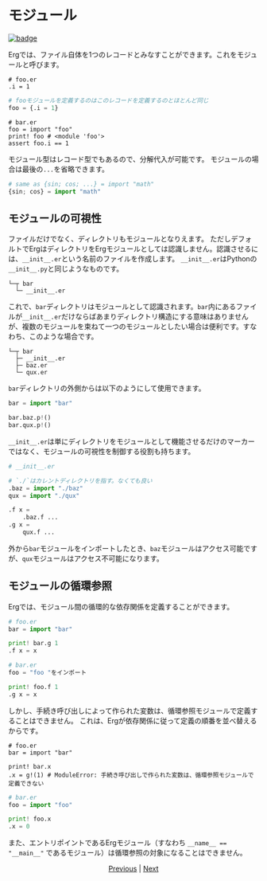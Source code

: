 # モジュール

[![badge](https://img.shields.io/endpoint.svg?url=https%3A%2F%2Fgezf7g7pd5.execute-api.ap-northeast-1.amazonaws.com%2Fdefault%2Fsource_up_to_date%3Fowner%3Derg-lang%26repos%3Derg%26ref%3Dmain%26path%3Ddoc/EN/syntax/25_module.md%26commit_hash%3Dc8932f8fd75cc86f67421bb6b160fffaf7acdd94)](https://gezf7g7pd5.execute-api.ap-northeast-1.amazonaws.com/default/source_up_to_date?owner=erg-lang&repos=erg&ref=main&path=doc/EN/syntax/25_module.md&commit_hash=c8932f8fd75cc86f67421bb6b160fffaf7acdd94)

Ergでは、ファイル自体を1つのレコードとみなすことができます。これをモジュールと呼びます。

```python,checker_ignore
# foo.er
.i = 1
```

```python
# fooモジュールを定義するのはこのレコードを定義するのとほとんど同じ
foo = {.i = 1}
```

```python,checker_ignore
# bar.er
foo = import "foo"
print! foo # <module 'foo'>
assert foo.i == 1
```

モジュール型はレコード型でもあるので、分解代入が可能です。
モジュールの場合は最後の`...`を省略できます。

```python
# same as {sin; cos; ...} = import "math"
{sin; cos} = import "math"
```

## モジュールの可視性

ファイルだけでなく、ディレクトリもモジュールとなりえます。
ただしデフォルトでErgはディレクトリをErgモジュールとしては認識しません。認識させるには、`__init__.er`という名前のファイルを作成します。
`__init__.er`はPythonの`__init__.py`と同じようなものです。

```console
└─┬ bar
  └─ __init__.er
```

これで、`bar`ディレクトリはモジュールとして認識されます。`bar`内にあるファイルが`__init__.er`だけならばあまりディレクトリ構造にする意味はありませんが、複数のモジュールを束ねて一つのモジュールとしたい場合は便利です。すなわち、このような場合です。

```console
└─┬ bar
  ├─ __init__.er
  ├─ baz.er
  └─ qux.er
```

`bar`ディレクトリの外側からは以下のようにして使用できます。

```python
bar = import "bar"

bar.baz.p!()
bar.qux.p!()
```

`__init__.er`は単にディレクトリをモジュールとして機能させるだけのマーカーではなく、モジュールの可視性を制御する役割も持ちます。

```python
# __init__.er

# `./`はカレントディレクトリを指す。なくても良い
.baz = import "./baz"
qux = import "./qux"

.f x =
    .baz.f ...
.g x =
    qux.f ...
```

外から`bar`モジュールをインポートしたとき、`baz`モジュールはアクセス可能ですが、`qux`モジュールはアクセス不可能になります。

## モジュールの循環参照

Ergでは、モジュール間の循環的な依存関係を定義することができます。

```python
# foo.er
bar = import "bar"

print! bar.g 1
.f x = x
```

```python
# bar.er
foo = "foo "をインポート

print! foo.f 1
.g x = x
```

しかし、手続き呼び出しによって作られた変数は、循環参照モジュールで定義することはできません。
これは、Ergが依存関係に従って定義の順番を並べ替えるからです。

```python,compile_fail
# foo.er
bar = import "bar"

print! bar.x
.x = g!(1) # ModuleError: 手続き呼び出しで作られた変数は、循環参照モジュールで定義できない
```

```python
# bar.er
foo = import "foo"

print! foo.x
.x = 0
```

また、エントリポイントであるErgモジュール（すなわち `__name__ == "__main__"` であるモジュール）は循環参照の対象になることはできません。

<p align='center'>
    <a href='./25_closure.md'>Previous</a> | <a href='./27_object_system.md'>Next</a>
</p>
